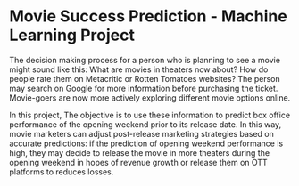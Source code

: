 # Movie Success Prediction - Machine Learning Project

The decision making process for a person who is planning to see a movie might sound like this: What are movies in theaters now about? How do people rate them on Metacritic or Rotten Tomatoes websites? The person may search on Google for more information before purchasing the ticket. Movie-goers are now more actively exploring different movie options online.

In this project, The objective is to use these information to predict box office performance of the opening weekend prior to its release date. In this way, movie marketers can adjust post-release marketing strategies based on accurate predictions: if the prediction of opening weekend performance is high, they may decide to release the movie in more theaters during the opening weekend in hopes of revenue growth or release them on OTT platforms to reduces losses.
 
